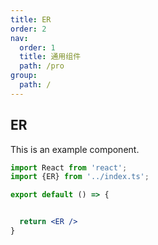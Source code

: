 ```yaml
---
title: ER 
order: 2
nav:
  order: 1
  title: 通用组件
  path: /pro
group:
  path: /
---
```



## ER

This is an example component.

```jsx
import React from 'react';
import {ER} from '../index.ts';

export default () => {


  return <ER />
}
```
